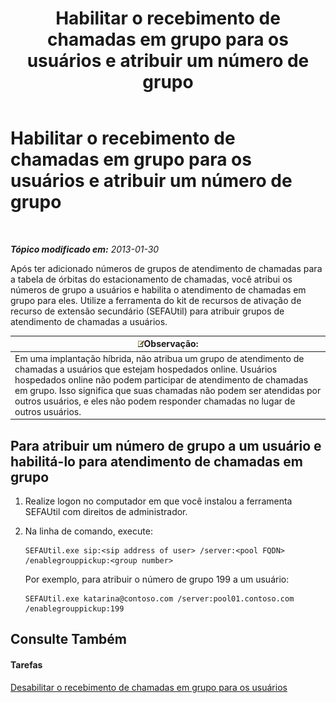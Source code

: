 ﻿---
title: Habilitar o recebimento de chamadas em grupo para os usuários e atribuir um número de grupo
TOCTitle: Habilitar o recebimento de chamadas em grupo para os usuários e atribuir um número de grupo
ms:assetid: c33bb6c2-d43b-4fb6-a0fa-6d82a7b09abe
ms:mtpsurl: https://technet.microsoft.com/pt-br/library/JJ945650(v=OCS.15)
ms:contentKeyID: 52057720
ms.date: 05/19/2016
mtps_version: v=OCS.15
ms.translationtype: HT
---

# Habilitar o recebimento de chamadas em grupo para os usuários e atribuir um número de grupo

 

_**Tópico modificado em:** 2013-01-30_

Após ter adicionado números de grupos de atendimento de chamadas para a tabela de órbitas do estacionamento de chamadas, você atribui os números de grupo a usuários e habilita o atendimento de chamadas em grupo para eles. Utilize a ferramenta do kit de recursos de ativação de recurso de extensão secundário (SEFAUtil) para atribuir grupos de atendimento de chamadas a usuários.

<table>
<thead>
<tr class="header">
<th><img src="images/Gg425756.note(OCS.15).gif" title="note" alt="note" />Observação:</th>
</tr>
</thead>
<tbody>
<tr class="odd">
<td>Em uma implantação híbrida, não atribua um grupo de atendimento de chamadas a usuários que estejam hospedados online. Usuários hospedados online não podem participar de atendimento de chamadas em grupo. Isso significa que suas chamadas não podem ser atendidas por outros usuários, e eles não podem responder chamadas no lugar de outros usuários.</td>
</tr>
</tbody>
</table>


## Para atribuir um número de grupo a um usuário e habilitá-lo para atendimento de chamadas em grupo

1.  Realize logon no computador em que você instalou a ferramenta SEFAUtil com direitos de administrador.

2.  Na linha de comando, execute:
    
        SEFAUtil.exe sip:<sip address of user> /server:<pool FQDN> /enablegrouppickup:<group number>
    
    Por exemplo, para atribuir o número de grupo 199 a um usuário:
    
        SEFAUtil.exe katarina@contoso.com /server:pool01.contoso.com /enablegrouppickup:199 

## Consulte Também

#### Tarefas

[Desabilitar o recebimento de chamadas em grupo para os usuários](lync-server-2013-disable-group-call-pickup-for-users.md)

